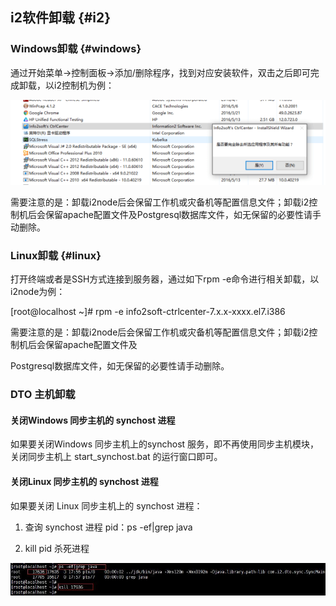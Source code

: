 ## i2软件卸载 {#i2}

### Windows卸载 {#windows}

通过开始菜单-&gt;控制面板-&gt;添加/删除程序，找到对应安装软件，双击之后即可完成卸载，以i2控制机为例：

![](../assets/V6.014289.png)

需要注意的是：卸载i2node后会保留工作机或灾备机等配置信息文件；卸载i2控制机后会保留apache配置文件及Postgresql数据库文件，如无保留的必要性请手动删除。

### Linux卸载 {#linux}

打开终端或者是SSH方式连接到服务器，通过如下rpm -e命令进行相关卸载，以i2node为例：

\[root@localhost ~\]\# rpm -e info2soft-ctrlcenter-7.x.x-xxxx.el7.i386

需要注意的是：卸载i2node后会保留工作机或灾备机等配置信息文件；卸载i2控制机后会保留apache配置文件及

Postgresql数据库文件，如无保留的必要性请手动删除。

### DTO 主机卸载

#### 关闭Windows 同步主机的 synchost 进程

如果要关闭Windows 同步主机上的synchost 服务，即不再使用同步主机模块， 关闭同步主机上 start\_synchost.bat 的运行窗口即可。

#### 关闭Linux 同步主机的 synchost 进程

如果要关闭 Linux 同步主机上的 synchost 进程：

1. 查询 synchost 进程 pid：ps -ef\|grep java

2. kill pid 杀死进程

![](../assets/7.2.20190523143335.png)